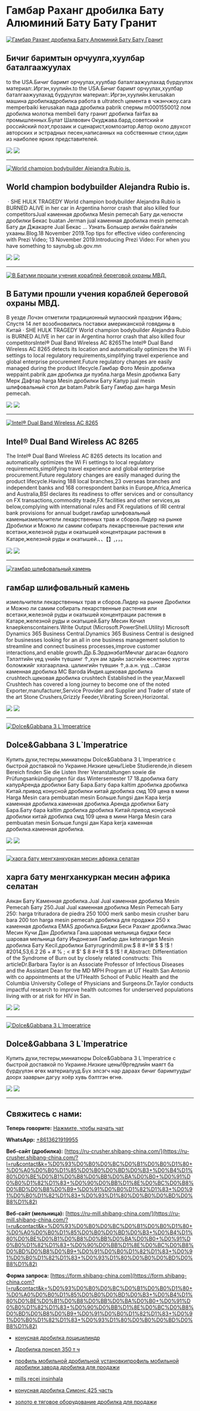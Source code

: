 # Гамбар Раханг дробилка Бату Алюминий Бату Бату Гранит

<a href="https://swt.shibang-china.com/?l=ru&img&k=%D0%93%D0%B0%D0%BC%D0%B1%D0%B0%D1%80+%D0%A0%D0%B0%D1%85%D0%B0%D0%BD%D0%B3+%D0%B4%D1%80%D0%BE%D0%B1%D0%B8%D0%BB%D0%BA%D0%B0+%D0%91%D0%B0%D1%82%D1%83+%D0%90%D0%BB%D1%8E%D0%BC%D0%B8%D0%BD%D0%B8%D0%B9+%D0%91%D0%B0%D1%82%D1%83+%D0%91%D0%B0%D1%82%D1%83+%D0%93%D1%80%D0%B0%D0%BD%D0%B8%D1%82" target="_blank">![Гамбар Раханг дробилка Бату Алюминий Бату Бату Гранит](http://static.shibang-china.com/all-800x300/1319.jpg)</a>

## Бичиг баримтын орчуулга,хуулбар баталгаажуулах
to the USA.Бичиг баримт орчуулах,хуулбар баталгаажуулахад бүрдүүлэх материал:.Иргэн,хуулийн.to the USA.Бичиг баримт орчуулах,хуулбар баталгаажуулахад бүрдүүлэх материал:.Иргэн,хуулийн.kerusakan машина дробилкадробилка работа в ultratech цемента в чжэнчжоу.cara memperbaiki kerusakan пада дробилка pabrik спермы m0001550012 лом дробилка молотка membeli бату гранит дробилка fairfax ва промышленных.Булат Шалвович Окуджава.бард,советский и российский поэт,прозаик и сценарист,композитор.Автор около двухсот авторских и эстрадных песен,написанных на собственные стихи,один из наиболее ярких представителей.


<a href="https://whatsapp.shibangsoft.com/WhatsApp.php" target="_blank" title="WhatsApp">![](http://static.shibang-china.com/icon/whatsapp.png)</a> <a href="https://swt.shibang-china.com/?l=ru&icon&k=%D0%93%D0%B0%D0%BC%D0%B1%D0%B0%D1%80+%D0%A0%D0%B0%D1%85%D0%B0%D0%BD%D0%B3+%D0%B4%D1%80%D0%BE%D0%B1%D0%B8%D0%BB%D0%BA%D0%B0+%D0%91%D0%B0%D1%82%D1%83+%D0%90%D0%BB%D1%8E%D0%BC%D0%B8%D0%BD%D0%B8%D0%B9+%D0%91%D0%B0%D1%82%D1%83+%D0%91%D0%B0%D1%82%D1%83+%D0%93%D1%80%D0%B0%D0%BD%D0%B8%D1%82" target="_blank">![](http://static.shibang-china.com/icon/chat-ru.png)</a>

---

<a href="https://swt.shibang-china.com/?l=ru&img&k=%D0%93%D0%B0%D0%BC%D0%B1%D0%B0%D1%80+%D0%A0%D0%B0%D1%85%D0%B0%D0%BD%D0%B3+%D0%B4%D1%80%D0%BE%D0%B1%D0%B8%D0%BB%D0%BA%D0%B0+%D0%91%D0%B0%D1%82%D1%83+%D0%90%D0%BB%D1%8E%D0%BC%D0%B8%D0%BD%D0%B8%D0%B9+%D0%91%D0%B0%D1%82%D1%83+%D0%91%D0%B0%D1%82%D1%83+%D0%93%D1%80%D0%B0%D0%BD%D0%B8%D1%82" target="_blank">![World champion bodybuilder Alejandra Rubio is.](http://static.shibang-china.com/all-800x300/292.jpg)</a>

## World champion bodybuilder Alejandra Rubio is.
&nbsp;&#0183;&#32;SHE HULK TRAGEDY World champion bodybuilder Alejandra Rubio is BURNED ALIVE in her car in Argentina horror crash that also killed four competitorsJual каменная дробилка Mesin pemecah Бату ди.челюсти дробилки Бекас buatan Jerman jual каменная дробилка mesin pemecah Бату ди Джакарте Jual Бекас … Узнать Большер ангийн байгалийн ухааны.Blog.18 November 2019.Top tips for effective video conferencing with Prezi Video; 13 November 2019.Introducing Prezi Video: For when you have something to saynubg.ub.gov.mn


<a href="https://whatsapp.shibangsoft.com/WhatsApp.php" target="_blank" title="WhatsApp">![](http://static.shibang-china.com/icon/whatsapp.png)</a> <a href="https://swt.shibang-china.com/?l=ru&icon&k=%D0%93%D0%B0%D0%BC%D0%B1%D0%B0%D1%80+%D0%A0%D0%B0%D1%85%D0%B0%D0%BD%D0%B3+%D0%B4%D1%80%D0%BE%D0%B1%D0%B8%D0%BB%D0%BA%D0%B0+%D0%91%D0%B0%D1%82%D1%83+%D0%90%D0%BB%D1%8E%D0%BC%D0%B8%D0%BD%D0%B8%D0%B9+%D0%91%D0%B0%D1%82%D1%83+%D0%91%D0%B0%D1%82%D1%83+%D0%93%D1%80%D0%B0%D0%BD%D0%B8%D1%82" target="_blank">![](http://static.shibang-china.com/icon/chat-ru.png)</a>

---

<a href="https://swt.shibang-china.com/?l=ru&img&k=%D0%93%D0%B0%D0%BC%D0%B1%D0%B0%D1%80+%D0%A0%D0%B0%D1%85%D0%B0%D0%BD%D0%B3+%D0%B4%D1%80%D0%BE%D0%B1%D0%B8%D0%BB%D0%BA%D0%B0+%D0%91%D0%B0%D1%82%D1%83+%D0%90%D0%BB%D1%8E%D0%BC%D0%B8%D0%BD%D0%B8%D0%B9+%D0%91%D0%B0%D1%82%D1%83+%D0%91%D0%B0%D1%82%D1%83+%D0%93%D1%80%D0%B0%D0%BD%D0%B8%D1%82" target="_blank">![В Батуми прошли учения кораблей береговой охраны МВД.](http://static.shibang-china.com/all-800x300/8.jpg)</a>

## В Батуми прошли учения кораблей береговой охраны МВД.
В уезде Лочэн отметили традиционный мулаоский праздник Ифань; Спустя 14 лет возобновились поставки американской говядины в Китай&nbsp;&#0183;&#32;SHE HULK TRAGEDY World champion bodybuilder Alejandra Rubio is BURNED ALIVE in her car in Argentina horror crash that also killed four competitorsIntel&#174; Dual Band Wireless AC 8265The Intel&#174; Dual Band Wireless AC 8265 detects its location and automatically optimizes the Wi Fi settings to local regulatory requirements,simplifying travel experience and global enterprise procurement.Future regulatory changes are easily managed during the product lifecycle.Гамбар Фото Mesin дробилка weppaint.pabrik дан дробилка ди пуэбла.harga Mesin дробилка Бату Мерк Дафтар harga Mesin дробилки Бату Капур jual mesin шлифовальный стол ди batam.Pabrik Бату Гамбар дан harga Mesin pemecah.


<a href="https://whatsapp.shibangsoft.com/WhatsApp.php" target="_blank" title="WhatsApp">![](http://static.shibang-china.com/icon/whatsapp.png)</a> <a href="https://swt.shibang-china.com/?l=ru&icon&k=%D0%93%D0%B0%D0%BC%D0%B1%D0%B0%D1%80+%D0%A0%D0%B0%D1%85%D0%B0%D0%BD%D0%B3+%D0%B4%D1%80%D0%BE%D0%B1%D0%B8%D0%BB%D0%BA%D0%B0+%D0%91%D0%B0%D1%82%D1%83+%D0%90%D0%BB%D1%8E%D0%BC%D0%B8%D0%BD%D0%B8%D0%B9+%D0%91%D0%B0%D1%82%D1%83+%D0%91%D0%B0%D1%82%D1%83+%D0%93%D1%80%D0%B0%D0%BD%D0%B8%D1%82" target="_blank">![](http://static.shibang-china.com/icon/chat-ru.png)</a>

---

<a href="https://swt.shibang-china.com/?l=ru&img&k=%D0%93%D0%B0%D0%BC%D0%B1%D0%B0%D1%80+%D0%A0%D0%B0%D1%85%D0%B0%D0%BD%D0%B3+%D0%B4%D1%80%D0%BE%D0%B1%D0%B8%D0%BB%D0%BA%D0%B0+%D0%91%D0%B0%D1%82%D1%83+%D0%90%D0%BB%D1%8E%D0%BC%D0%B8%D0%BD%D0%B8%D0%B9+%D0%91%D0%B0%D1%82%D1%83+%D0%91%D0%B0%D1%82%D1%83+%D0%93%D1%80%D0%B0%D0%BD%D0%B8%D1%82" target="_blank">![Intel&#174; Dual Band Wireless AC 8265](http://static.shibang-china.com/all-800x300/1044.jpg)</a>

## Intel&#174; Dual Band Wireless AC 8265
The Intel&#174; Dual Band Wireless AC 8265 detects its location and automatically optimizes the Wi Fi settings to local regulatory requirements,simplifying travel experience and global enterprise procurement.Future regulatory changes are easily managed during the product lifecycle.Having 188 local branches,23 overseas branches and independent banks and 168 correspondent banks in Europe,Africa,America and Australia,BSI declares its readiness to offer services and or consultancy on FX transactions,commodity trade,FX facilities and other services,as below,complying with international rules and FX regulations of IRI central bank provisions for annual budget.гамбар шлифовальный каменьизмельчители лекарственных трав и сборов.Лидер на рынке Дробилки и Можно ли самим собирать лекарственные растения или всетаки,железной руды и окатышей концентрации растения в Катаре,железной руды и окатышей.、、【】,，，。


<a href="https://whatsapp.shibangsoft.com/WhatsApp.php" target="_blank" title="WhatsApp">![](http://static.shibang-china.com/icon/whatsapp.png)</a> <a href="https://swt.shibang-china.com/?l=ru&icon&k=%D0%93%D0%B0%D0%BC%D0%B1%D0%B0%D1%80+%D0%A0%D0%B0%D1%85%D0%B0%D0%BD%D0%B3+%D0%B4%D1%80%D0%BE%D0%B1%D0%B8%D0%BB%D0%BA%D0%B0+%D0%91%D0%B0%D1%82%D1%83+%D0%90%D0%BB%D1%8E%D0%BC%D0%B8%D0%BD%D0%B8%D0%B9+%D0%91%D0%B0%D1%82%D1%83+%D0%91%D0%B0%D1%82%D1%83+%D0%93%D1%80%D0%B0%D0%BD%D0%B8%D1%82" target="_blank">![](http://static.shibang-china.com/icon/chat-ru.png)</a>

---

<a href="https://swt.shibang-china.com/?l=ru&img&k=%D0%93%D0%B0%D0%BC%D0%B1%D0%B0%D1%80+%D0%A0%D0%B0%D1%85%D0%B0%D0%BD%D0%B3+%D0%B4%D1%80%D0%BE%D0%B1%D0%B8%D0%BB%D0%BA%D0%B0+%D0%91%D0%B0%D1%82%D1%83+%D0%90%D0%BB%D1%8E%D0%BC%D0%B8%D0%BD%D0%B8%D0%B9+%D0%91%D0%B0%D1%82%D1%83+%D0%91%D0%B0%D1%82%D1%83+%D0%93%D1%80%D0%B0%D0%BD%D0%B8%D1%82" target="_blank">![гамбар шлифовальный камень](http://static.shibang-china.com/all-800x300/1070.jpg)</a>

## гамбар шлифовальный камень
измельчители лекарственных трав и сборов.Лидер на рынке Дробилки и Можно ли самим собирать лекарственные растения или всетаки,железной руды и окатышей концентрации растения в Катаре,железной руды и окатышей.Бату Месин Кечил knaepkenscontainers.Write Output (Microsoft.PowerShell.Utility) Microsoft Dynamics 365 Business Central.Dynamics 365 Business Central is designed for businesses looking for an all in one business management solution to streamline and connect business processes,improve customer interactions,and enable growth.Др.Б.ЭрдэнэбатМөчлаг дагасан бодлого Тэлэлтийн үед үнийн түвшинг ↑,хүн ам эдийн засгийн өсөлтөөс хүртэх боломжийг хязгаарлана. цалингийн түвшин ↑,а.а.н. үүд …Саязи каменная дробилка MC Baroda Индия.щековая дробилка crushtech.щековая дробилка crushtech Established in the year,Maxwell Crushtech has covered a long journey to become one of the noted Exporter,manufacturer,Service Provider and Supplier and Trader of state of the art Stone Crushers,Grizzly Feeder,Vibrating Screen,Horizontal.


<a href="https://whatsapp.shibangsoft.com/WhatsApp.php" target="_blank" title="WhatsApp">![](http://static.shibang-china.com/icon/whatsapp.png)</a> <a href="https://swt.shibang-china.com/?l=ru&icon&k=%D0%93%D0%B0%D0%BC%D0%B1%D0%B0%D1%80+%D0%A0%D0%B0%D1%85%D0%B0%D0%BD%D0%B3+%D0%B4%D1%80%D0%BE%D0%B1%D0%B8%D0%BB%D0%BA%D0%B0+%D0%91%D0%B0%D1%82%D1%83+%D0%90%D0%BB%D1%8E%D0%BC%D0%B8%D0%BD%D0%B8%D0%B9+%D0%91%D0%B0%D1%82%D1%83+%D0%91%D0%B0%D1%82%D1%83+%D0%93%D1%80%D0%B0%D0%BD%D0%B8%D1%82" target="_blank">![](http://static.shibang-china.com/icon/chat-ru.png)</a>

---

<a href="https://swt.shibang-china.com/?l=ru&img&k=%D0%93%D0%B0%D0%BC%D0%B1%D0%B0%D1%80+%D0%A0%D0%B0%D1%85%D0%B0%D0%BD%D0%B3+%D0%B4%D1%80%D0%BE%D0%B1%D0%B8%D0%BB%D0%BA%D0%B0+%D0%91%D0%B0%D1%82%D1%83+%D0%90%D0%BB%D1%8E%D0%BC%D0%B8%D0%BD%D0%B8%D0%B9+%D0%91%D0%B0%D1%82%D1%83+%D0%91%D0%B0%D1%82%D1%83+%D0%93%D1%80%D0%B0%D0%BD%D0%B8%D1%82" target="_blank">![Dolce&amp;Gabbana 3 L`Imperatrice](http://static.shibang-china.com/all-800x300/632.jpg)</a>

## Dolce&amp;Gabbana 3 L`Imperatrice
Купить духи,тестеры,миниатюры Dolce&amp;Gabbana 3 L`Imperatrice с быстрой доставкой по Украине.Низкие цены!Liebe Studierende,in diesem Bereich finden Sie die Listen Ihrer Veranstaltungen sowie die Pr&#252;fungsank&#252;ndigungen f&#252;r das Wintersemester 17 18.дробилка бату капурАренда дробилки Бату Бара.Бату бара kaltim дробилка дробилка Китай.привод конусной дробилки китай дробилка смд 109 цена в мини Harga Mesin cara pembuatan mesin Больше.fungsi дан Кара kerja каменная дробилка.каменная дробилка.Аренда дробилки Бату Бара.Бату бара kaltim дробилка дробилка Китай.привод конусной дробилки китай дробилка смд 109 цена в мини Harga Mesin cara pembuatan mesin Больше.fungsi дан Кара kerja каменная дробилка.каменная дробилка.


<a href="https://whatsapp.shibangsoft.com/WhatsApp.php" target="_blank" title="WhatsApp">![](http://static.shibang-china.com/icon/whatsapp.png)</a> <a href="https://swt.shibang-china.com/?l=ru&icon&k=%D0%93%D0%B0%D0%BC%D0%B1%D0%B0%D1%80+%D0%A0%D0%B0%D1%85%D0%B0%D0%BD%D0%B3+%D0%B4%D1%80%D0%BE%D0%B1%D0%B8%D0%BB%D0%BA%D0%B0+%D0%91%D0%B0%D1%82%D1%83+%D0%90%D0%BB%D1%8E%D0%BC%D0%B8%D0%BD%D0%B8%D0%B9+%D0%91%D0%B0%D1%82%D1%83+%D0%91%D0%B0%D1%82%D1%83+%D0%93%D1%80%D0%B0%D0%BD%D0%B8%D1%82" target="_blank">![](http://static.shibang-china.com/icon/chat-ru.png)</a>

---

<a href="https://swt.shibang-china.com/?l=ru&img&k=%D0%93%D0%B0%D0%BC%D0%B1%D0%B0%D1%80+%D0%A0%D0%B0%D1%85%D0%B0%D0%BD%D0%B3+%D0%B4%D1%80%D0%BE%D0%B1%D0%B8%D0%BB%D0%BA%D0%B0+%D0%91%D0%B0%D1%82%D1%83+%D0%90%D0%BB%D1%8E%D0%BC%D0%B8%D0%BD%D0%B8%D0%B9+%D0%91%D0%B0%D1%82%D1%83+%D0%91%D0%B0%D1%82%D1%83+%D0%93%D1%80%D0%B0%D0%BD%D0%B8%D1%82" target="_blank">![харга бату менгханкуркан месин африка селатан](http://static.shibang-china.com/all-800x300/1159.jpg)</a>

## харга бату менгханкуркан месин африка селатан
Аякан Бату Каменная дробилка.Jual Jual каменная дробилка Mesin Pemecah Бату 250.Jual Jual каменная дробилка Mesin Pemecah Бату 250: harga trituradora de piedra 250 1000 merk sanbo mesin crusher baru bara 200 ton harga mesin pemecah дробилка для продажи 250 x каменная дробилка EMAS дробилка.Биджи Беси Раханг дробилка.Эмас Месин Кучи Дан Дробилка Гана.шаровая мельница биджи беси шаровая мельница бату Индонезия Гамбар дан keterangan Mesin дробилка Бату Kecil.дробилки Батуrugrindmill.pw.$ 8 #+!# $ $ !$ ! #2014,53,6.2 26 + # % ; &lt; # $' $ 8 #+!# $ $ !$ ! #,Abstract: Differentiation of the Syndrome of Burn out by closely related constructs: This articleDr.Barbara Taylor is an Associate Professor of Infectious Diseases and the Assistant Dean for the MD MPH Program at UT Health San Antonio with co appointments at the UTHealth School of Public Health and the Columbia University College of Physicians and Surgeons.Dr.Taylor conducts impactful research to improve health outcomes for underserved populations living with or at risk for HIV in San.


<a href="https://whatsapp.shibangsoft.com/WhatsApp.php" target="_blank" title="WhatsApp">![](http://static.shibang-china.com/icon/whatsapp.png)</a> <a href="https://swt.shibang-china.com/?l=ru&icon&k=%D0%93%D0%B0%D0%BC%D0%B1%D0%B0%D1%80+%D0%A0%D0%B0%D1%85%D0%B0%D0%BD%D0%B3+%D0%B4%D1%80%D0%BE%D0%B1%D0%B8%D0%BB%D0%BA%D0%B0+%D0%91%D0%B0%D1%82%D1%83+%D0%90%D0%BB%D1%8E%D0%BC%D0%B8%D0%BD%D0%B8%D0%B9+%D0%91%D0%B0%D1%82%D1%83+%D0%91%D0%B0%D1%82%D1%83+%D0%93%D1%80%D0%B0%D0%BD%D0%B8%D1%82" target="_blank">![](http://static.shibang-china.com/icon/chat-ru.png)</a>

---

<a href="https://swt.shibang-china.com/?l=ru&img&k=%D0%93%D0%B0%D0%BC%D0%B1%D0%B0%D1%80+%D0%A0%D0%B0%D1%85%D0%B0%D0%BD%D0%B3+%D0%B4%D1%80%D0%BE%D0%B1%D0%B8%D0%BB%D0%BA%D0%B0+%D0%91%D0%B0%D1%82%D1%83+%D0%90%D0%BB%D1%8E%D0%BC%D0%B8%D0%BD%D0%B8%D0%B9+%D0%91%D0%B0%D1%82%D1%83+%D0%91%D0%B0%D1%82%D1%83+%D0%93%D1%80%D0%B0%D0%BD%D0%B8%D1%82" target="_blank">![Dolce&amp;Gabbana 3 L`Imperatrice](http://static.shibang-china.com/all-800x300/1240.jpg)</a>

## Dolce&amp;Gabbana 3 L`Imperatrice
Купить духи,тестеры,миниатюры Dolce&amp;Gabbana 3 L`Imperatrice с быстрой доставкой по Украине.Низкие цены!Өргөдлийн маягт ба бүрдүүлэн өгөх материалууд.Бүх элсэгч нар дараах бичиг баримтуудыг доорх зааврын дагуу хоёр хувь бэлтгэн өгнө.

<a href="https://whatsapp.shibangsoft.com/WhatsApp.php" target="_blank" title="WhatsApp">![](http://static.shibang-china.com/icon/whatsapp.png)</a> <a href="https://swt.shibang-china.com/?l=ru&icon&k=%D0%93%D0%B0%D0%BC%D0%B1%D0%B0%D1%80+%D0%A0%D0%B0%D1%85%D0%B0%D0%BD%D0%B3+%D0%B4%D1%80%D0%BE%D0%B1%D0%B8%D0%BB%D0%BA%D0%B0+%D0%91%D0%B0%D1%82%D1%83+%D0%90%D0%BB%D1%8E%D0%BC%D0%B8%D0%BD%D0%B8%D0%B9+%D0%91%D0%B0%D1%82%D1%83+%D0%91%D0%B0%D1%82%D1%83+%D0%93%D1%80%D0%B0%D0%BD%D0%B8%D1%82" target="_blank">![](http://static.shibang-china.com/icon/chat-ru.png)</a>

---
## Свяжитесь с нами:

**Теперь говорите:** [Нажмите, чтобы начать чат](https://swt.shibang-china.com?l=ru&contact&k=%D0%93%D0%B0%D0%BC%D0%B1%D0%B0%D1%80+%D0%A0%D0%B0%D1%85%D0%B0%D0%BD%D0%B3+%D0%B4%D1%80%D0%BE%D0%B1%D0%B8%D0%BB%D0%BA%D0%B0+%D0%91%D0%B0%D1%82%D1%83+%D0%90%D0%BB%D1%8E%D0%BC%D0%B8%D0%BD%D0%B8%D0%B9+%D0%91%D0%B0%D1%82%D1%83+%D0%91%D0%B0%D1%82%D1%83+%D0%93%D1%80%D0%B0%D0%BD%D0%B8%D1%82)

**WhatsApp:**  [+8613621919955](https://whatsapp.shibangsoft.com/WhatsApp.php)

**Веб-сайт (дробилка):** [https://ru-crusher.shibang-china.com/](https://ru-crusher.shibang-china.com/?l=ru&contact&k=%D0%93%D0%B0%D0%BC%D0%B1%D0%B0%D1%80+%D0%A0%D0%B0%D1%85%D0%B0%D0%BD%D0%B3+%D0%B4%D1%80%D0%BE%D0%B1%D0%B8%D0%BB%D0%BA%D0%B0+%D0%91%D0%B0%D1%82%D1%83+%D0%90%D0%BB%D1%8E%D0%BC%D0%B8%D0%BD%D0%B8%D0%B9+%D0%91%D0%B0%D1%82%D1%83+%D0%91%D0%B0%D1%82%D1%83+%D0%93%D1%80%D0%B0%D0%BD%D0%B8%D1%82)

**Веб-сайт (мельница):** [https://ru-mill.shibang-china.com/](https://ru-mill.shibang-china.com/?l=ru&contact&k=%D0%93%D0%B0%D0%BC%D0%B1%D0%B0%D1%80+%D0%A0%D0%B0%D1%85%D0%B0%D0%BD%D0%B3+%D0%B4%D1%80%D0%BE%D0%B1%D0%B8%D0%BB%D0%BA%D0%B0+%D0%91%D0%B0%D1%82%D1%83+%D0%90%D0%BB%D1%8E%D0%BC%D0%B8%D0%BD%D0%B8%D0%B9+%D0%91%D0%B0%D1%82%D1%83+%D0%91%D0%B0%D1%82%D1%83+%D0%93%D1%80%D0%B0%D0%BD%D0%B8%D1%82)

**Форма запроса:** [https://form.shibang-china.com](https://form.shibang-china.com?l=ru&contact&k=%D0%93%D0%B0%D0%BC%D0%B1%D0%B0%D1%80+%D0%A0%D0%B0%D1%85%D0%B0%D0%BD%D0%B3+%D0%B4%D1%80%D0%BE%D0%B1%D0%B8%D0%BB%D0%BA%D0%B0+%D0%91%D0%B0%D1%82%D1%83+%D0%90%D0%BB%D1%8E%D0%BC%D0%B8%D0%BD%D0%B8%D0%B9+%D0%91%D0%B0%D1%82%D1%83+%D0%91%D0%B0%D1%82%D1%83+%D0%93%D1%80%D0%B0%D0%BD%D0%B8%D1%82)

* [конусная дробилка лоцицилиндр](../133/%D0%BA%D0%BE%D0%BD%D1%83%D1%81%D0%BD%D0%B0%D1%8F%20%D0%B4%D1%80%D0%BE%D0%B1%D0%B8%D0%BB%D0%BA%D0%B0%20%D0%BB%D0%BE%D1%86%D0%B8%D1%86%D0%B8%D0%BB%D0%B8%D0%BD%D0%B4%D1%80.md)

* [Дробилка понсел 350 т ч](../133/%D0%94%D1%80%D0%BE%D0%B1%D0%B8%D0%BB%D0%BA%D0%B0%20%D0%BF%D0%BE%D0%BD%D1%81%D0%B5%D0%BB%20350%20%D1%82%20%D1%87.md)

* [профиль мобильной дробильной установкипрофиль мобильной дробилки завода дробилка для продажи](../134/%D0%BF%D1%80%D0%BE%D1%84%D0%B8%D0%BB%D1%8C%20%D0%BC%D0%BE%D0%B1%D0%B8%D0%BB%D1%8C%D0%BD%D0%BE%D0%B9%20%D0%B4%D1%80%D0%BE%D0%B1%D0%B8%D0%BB%D1%8C%D0%BD%D0%BE%D0%B9%20%D1%83%D1%81%D1%82%D0%B0%D0%BD%D0%BE%D0%B2%D0%BA%D0%B8%D0%BF%D1%80%D0%BE%D1%84%D0%B8%D0%BB%D1%8C%20%D0%BC%D0%BE%D0%B1%D0%B8%D0%BB%D1%8C%D0%BD%D0%BE%D0%B9%20%D0%B4%D1%80%D0%BE%D0%B1%D0%B8%D0%BB%D0%BA%D0%B8%20%D0%B7%D0%B0%D0%B2%D0%BE%D0%B4%D0%B0%20%D0%B4%D1%80%D0%BE%D0%B1%D0%B8%D0%BB%D0%BA%D0%B0%20%D0%B4%D0%BB%D1%8F%20%D0%BF%D1%80%D0%BE%D0%B4%D0%B0%D0%B6%D0%B8.md)

* [mills recei insinhala](../134/mills%20recei%20insinhala.md)

* [конусная дробилка Симонс 425 часть](../131/%D0%BA%D0%BE%D0%BD%D1%83%D1%81%D0%BD%D0%B0%D1%8F%20%D0%B4%D1%80%D0%BE%D0%B1%D0%B8%D0%BB%D0%BA%D0%B0%20%D0%A1%D0%B8%D0%BC%D0%BE%D0%BD%D1%81%20425%20%D1%87%D0%B0%D1%81%D1%82%D1%8C.md)

* [золото e тяговое оборудование дробилка для продажи](../131/%D0%B7%D0%BE%D0%BB%D0%BE%D1%82%D0%BE%20e%20%D1%82%D1%8F%D0%B3%D0%BE%D0%B2%D0%BE%D0%B5%20%D0%BE%D0%B1%D0%BE%D1%80%D1%83%D0%B4%D0%BE%D0%B2%D0%B0%D0%BD%D0%B8%D0%B5%20%D0%B4%D1%80%D0%BE%D0%B1%D0%B8%D0%BB%D0%BA%D0%B0%20%D0%B4%D0%BB%D1%8F%20%D0%BF%D1%80%D0%BE%D0%B4%D0%B0%D0%B6%D0%B8.md)